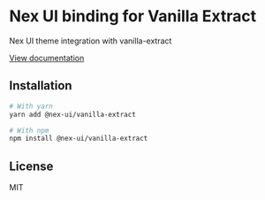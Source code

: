 # Nex UI binding for Vanilla Extract

Nex UI theme integration with vanilla-extract

[View documentation](https://nex-ui.dev/)

## Installation

```bash
# With yarn
yarn add @nex-ui/vanilla-extract

# With npm
npm install @nex-ui/vanilla-extract
```

## License

MIT
